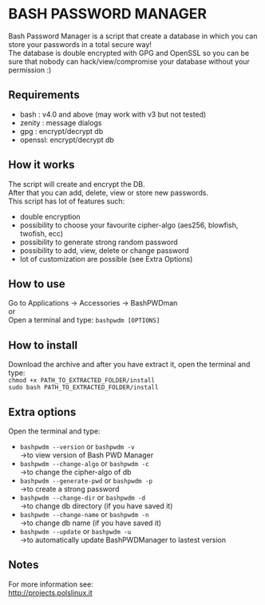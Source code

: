 BASH PASSWORD MANAGER
=====================

Bash Password Manager is a script that create a database in which you can store your passwords in a total secure way!<br>
The database is double encrypted with GPG and OpenSSL so you can be sure that nobody can hack/view/compromise your database without your permission :)

Requirements
------------

* bash   : v4.0 and above (may work with v3 but not tested)
* zenity : message dialogs
* gpg    : encrypt/decrypt db
* openssl: encrypt/decrypt db

How it works
------------

The script will create and encrypt the DB.<br> 
After that you can add, delete, view or store new passwords.<br>
This script has lot of features such:<br>

- double encryption
- possibility to choose your favourite cipher-algo (aes256, blowfish, twofish, ecc)
- possibility to generate strong random password
- possibility to add, view, delete or change password
- lot of customization are possible (see Extra Options)

How to use
----------

Go to Applications -> Accessories -> BashPWDman<br>
or<br>
Open a terminal and type: `bashpwdm [OPTIONS]`

How to install
--------------

Download the archive and after you have extract it, open the terminal and type:<br>
`chmod +x PATH_TO_EXTRACTED_FOLDER/install`<br>
`sudo bash PATH_TO_EXTRACTED_FOLDER/install`

Extra options
-------------

Open the terminal and type:<br>

- `bashpwdm --version` or `bashpwdm -v`<br>->to view version of Bash PWD Manager<br>
- `bashpwdm --change-algo` or `bashpwdm -c`<br>->to change the cipher-algo of db<br>
- `bashpwdm --generate-pwd` or `bashpwdm -p`<br>->to create a strong password<br>
- `bashpwdm --change-dir` or `bashpwdm -d`<br>->to change db directory (if you have saved it)<br>
- `bashpwdm --change-name` or `bashpwdm -n`<br>->to change db name (if you have saved it)<br>
- `bashpwdm --update` or `bashpwdm -u`<br>->to automatically update BashPWDManager to lastest version<br>

Notes
-----

For more information see:<br>
<http://projects.polslinux.it>
